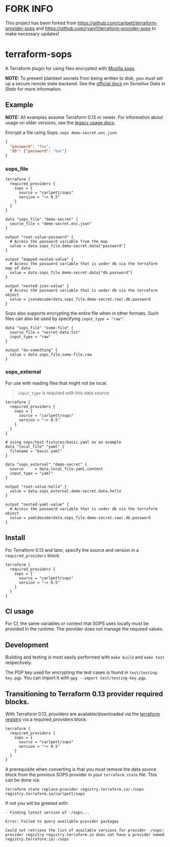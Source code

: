 # FORK INFO
This project has been forked from https://github.com/carlpett/terraform-provider-sops and https://github.com/ryanrf/terraform-provider-sops to make necessary updates!

# terraform-sops

A Terraform plugin for using files encrypted with [Mozilla sops](https://github.com/mozilla/sops).

**NOTE:** To prevent plaintext secrets from being written to disk, you *must* set up a secure remote state backend. See the [official docs](https://www.terraform.io/docs/state/sensitive-data.html) on _Sensitive Data in State_ for more information.

## Example

**NOTE:** All examples assume Terraform 0.13 or newer. For information about usage on older versions, see the [legacy usage docs](docs/legacy_usage.md).

Encrypt a file using Sops: `sops demo-secret.enc.json`

```json
{
  "password": "foo",
  "db": {"password": "bar"}
}
```
### sops_file

```hcl
terraform {
  required_providers {
    sops = {
      source = "carlpett/sops"
      version = "~> 0.5"
    }
  }
}

data "sops_file" "demo-secret" {
  source_file = "demo-secret.enc.json"
}

output "root-value-password" {
  # Access the password variable from the map
  value = data.sops_file.demo-secret.data["password"]
}

output "mapped-nested-value" {
  # Access the password variable that is under db via the terraform map of data
  value = data.sops_file.demo-secret.data["db.password"]
}

output "nested-json-value" {
  # Access the password variable that is under db via the terraform object
  value = jsondecode(data.sops_file.demo-secret.raw).db.password
}
```

Sops also supports encrypting the entire file when in other formats. Such files can also be used by specifying `input_type = "raw"`:

```hcl
data "sops_file" "some-file" {
  source_file = "secret-data.txt"
  input_type = "raw"
}

output "do-something" {
  value = data.sops_file.some-file.raw
}
```

### sops_external
For use with reading files that might not be local. 

> `input_type` is required with this data source.

```hcl
terraform {
  required_providers {
    sops = {
      source = "carlpett/sops"
      version = "~> 0.5"
    }
  }
}

# using sops/test-fixtures/basic.yaml as an example
data "local_file" "yaml" {
  filename = "basic.yaml"
}

data "sops_external" "demo-secret" {
  source     = data.local_file.yaml.content
  input_type = "yaml"
}

output "root-value-hello" {
  value = data.sops_external.demo-secret.data.hello
}

output "nested-yaml-value" {
  # Access the password variable that is under db via the terraform object
  value = yamldecode(data.sops_file.demo-secret.raw).db.password
}
```

## Install

For Terraform 0.13 and later, specify the source and version in a `required_providers` block:

```hcl
terraform {
  required_providers {
    sops = {
      source = "carlpett/sops"
      version = "~> 0.5"
    }
  }
}
```

## CI usage

For CI, the same variables or context that SOPS uses locally must be provided in the runtime. The provider does not manage the required values. 

## Development
Building and testing is most easily performed with `make build` and `make test` respectively.

The PGP key used for encrypting the test cases is found in `test/testing-key.pgp`. You can import it with `gpg --import test/testing-key.pgp`.

## Transitioning to Terraform 0.13 provider required blocks.

With Terraform 0.13, providers are available/downloaded via the [terraform registry](https://registry.terraform.io/providers/carlpett/sops/latest) via a required_providers block.

```hcl
terraform {
  required_providers {
    sops = {
      source = "carlpett/sops"
      version = "~> 0.5"
    }
  }
}
```

A prerequisite when converting is that you must remove the data source block from the previous SOPS provider in your `terraform.state` file. 
This can be done via:
```shell
terraform state replace-provider registry.terraform.io/-/sops registry.terraform.io/carlpett/sops
```

If not you will be greeted with: 
```shell
- Finding latest version of -/sops...

Error: Failed to query available provider packages

Could not retrieve the list of available versions for provider -/sops:
provider registry registry.terraform.io does not have a provider named
registry.terraform.io/-/sops
```


